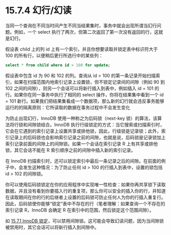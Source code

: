 # 15.7.4 幻行/幻读

当同一个查询在不同当时间产生不同当结果集时，事务中就会出现所谓当幻行问题。例如，一个 select 执行了两次，但第二次返回了第一次没有返回的行，这就是幻行。

假设表 child 上的列 id 上有一个索引，并且你想要读取并锁定表中标识符大于 100 的所有行，以便稍后更行所选行中的某些列：

```sql
select * from child where id > 100 for update;
```

假设表中包含 id 为 90 和 102 的列。查询从 id > 100 的第一条记录开始扫描索引，如果在扫描范围内地索引记录上设置锁，但不锁定记录间的间隙（例如 90 到 102 之间的间隙），则另一个会话可以将新行插入到表中，例如插入 id = 101 的行。如果你在同一事务中执行了相同的 select 操作，你将在结果集中看到一个 id = 101 新行。如果我们把结果集看成一个数据项，那么新的幻行就会违反事务能够运行的的隔离原则：它所读取的数据在事务过程中不会发生变化

为防止出现幻行，InnoDB 使用一种称之为后码锁（next-key 锁）的算法，该算法将行锁和间隙锁结合。InnoDB 执行行级锁定的方式：当它搜索或扫描索引时，它会在它遇到的索引记录上设置共享或排他锁，因此，行级锁是记录锁；此外，索引记录上的后码锁也会影响索引记录之前的间隙，也就是说，后码锁是记录锁加上索引记录前面的间隙上的间隙锁。如果一个会话在索引记录 R 上有共享或排他锁，其它会话不能在 R 索引顺序之前的间隙中插入新的索引记录。

在 InnoDB 扫描索引时，还可以锁定索引中最后一条记录之后的间隙。在前面的例子中，会发生这种情况：为了防止任何 id > 100 的行插入到表中，设置的锁包括 id > 102 的间隙锁。

你可以使用后码锁锁定在你的应用程序中实现唯一性检查：如果你再共享锁下读取数据，并且没有看到你要插入行的重复项，那么你可以安全的插入你的行，并知道在读取期间在你的行的后继者上设置的后码锁可防止任何人为你的行插入重复行。因此，后码锁使你能够“锁定”表中不存在的行（笔者理解：如果查询一个不存在的索引记录 R，InnoDB 会确定 R 在索引中的范围，然后锁定这个范围间隙）。

如 [15.7.1 InnoDB 锁定](./15.7.1.InnoDB锁定.md)，可以禁用间隙锁。这可能会导致幻读问题，因为当间隙锁被禁用时，其它会话可以将新行插入到间隙中。
